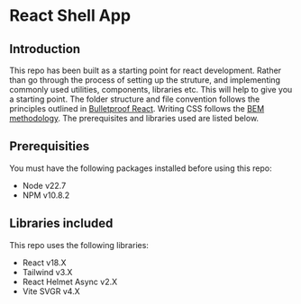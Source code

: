 # React Shell App

## Introduction
This repo has been built as a starting point for react development. Rather than go through the process of setting up the struture, and implementing commonly used utilities, components, libraries etc. This will help to give you a starting point. 
The folder structure and file convention follows the principles outlined in [Bulletproof React](https://github.com/alan2207/bulletproof-react/tree/master). Writing CSS follows the [BEM methodology](https://getbem.com/introduction/). The prerequisites and libraries used are listed below.

## Prerequisities
You must have the following packages installed before using this repo:
- Node v22.7
- NPM v10.8.2

## Libraries included
This repo uses the following libraries:
- React v18.X
- Tailwind v3.X
- React Helmet Async v2.X
- Vite SVGR v4.X